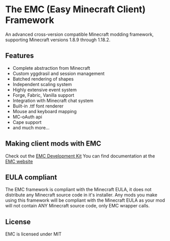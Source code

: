 The EMC (Easy Minecraft Client) Framework
===================

An advanced cross-version compatible Minecraft modding framework, supporting Minecraft versions 1.8.9 through 1.18.2.

Features
-------------------
* Complete abstraction from Minecraft
* Custom yggdrasil and session management
* Batched rendering of shapes
* Independent scaling system
* Highly extensive event system
* Forge, Fabric, Vanilla support
* Integration with Minecraft chat system
* Built-in .ttf font renderer
* Mouse and keyboard mapping
* MC-oAuth api
* Cape support
* and much more...

Making client mods with EMC 
-------------------

Check out the [EMC Development Kit](https://gitlab.com/EMC-Framework/EDK)
You can find documentation at the [EMC website](https://emc-framework.gitlab.io/)


EULA compliant
-------------------

The EMC framework is compliant with the Minecraft EULA, it does not distribute any Minecraft source code in it's installer.
Any mods you make using this framework will be compliant with the Minecraft EULA as your mod will not contain ANY
Minecraft source code, only EMC wrapper calls.

License
-------------------

EMC is licensed under MIT